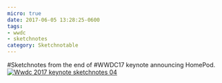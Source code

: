 ```yaml
---
micro: true
date: 2017-06-05 13:28:25-0600
tags:
- wwdc
- sketchnotes
category: Sketchnotable
---
```


#Sketchnotes from the end of #WWDC17 keynote announcing HomePod. [![Wwdc 2017 keynote sketchnotes 04](https://media.bennorris.org/images/sketchnotable/uploads/2018/eb9f49987b.jpg)](https://media.bennorris.org/images/sketchnotable/uploads/2018/eb9f49987b.jpg)